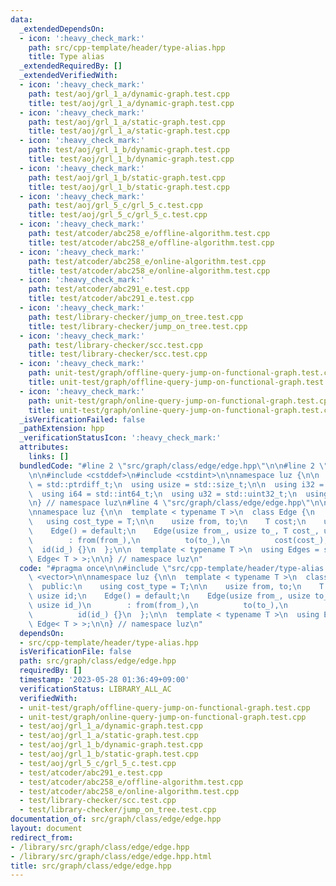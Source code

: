```yaml
---
data:
  _extendedDependsOn:
  - icon: ':heavy_check_mark:'
    path: src/cpp-template/header/type-alias.hpp
    title: Type alias
  _extendedRequiredBy: []
  _extendedVerifiedWith:
  - icon: ':heavy_check_mark:'
    path: test/aoj/grl_1_a/dynamic-graph.test.cpp
    title: test/aoj/grl_1_a/dynamic-graph.test.cpp
  - icon: ':heavy_check_mark:'
    path: test/aoj/grl_1_a/static-graph.test.cpp
    title: test/aoj/grl_1_a/static-graph.test.cpp
  - icon: ':heavy_check_mark:'
    path: test/aoj/grl_1_b/dynamic-graph.test.cpp
    title: test/aoj/grl_1_b/dynamic-graph.test.cpp
  - icon: ':heavy_check_mark:'
    path: test/aoj/grl_1_b/static-graph.test.cpp
    title: test/aoj/grl_1_b/static-graph.test.cpp
  - icon: ':heavy_check_mark:'
    path: test/aoj/grl_5_c/grl_5_c.test.cpp
    title: test/aoj/grl_5_c/grl_5_c.test.cpp
  - icon: ':heavy_check_mark:'
    path: test/atcoder/abc258_e/offline-algorithm.test.cpp
    title: test/atcoder/abc258_e/offline-algorithm.test.cpp
  - icon: ':heavy_check_mark:'
    path: test/atcoder/abc258_e/online-algorithm.test.cpp
    title: test/atcoder/abc258_e/online-algorithm.test.cpp
  - icon: ':heavy_check_mark:'
    path: test/atcoder/abc291_e.test.cpp
    title: test/atcoder/abc291_e.test.cpp
  - icon: ':heavy_check_mark:'
    path: test/library-checker/jump_on_tree.test.cpp
    title: test/library-checker/jump_on_tree.test.cpp
  - icon: ':heavy_check_mark:'
    path: test/library-checker/scc.test.cpp
    title: test/library-checker/scc.test.cpp
  - icon: ':heavy_check_mark:'
    path: unit-test/graph/offline-query-jump-on-functional-graph.test.cpp
    title: unit-test/graph/offline-query-jump-on-functional-graph.test.cpp
  - icon: ':heavy_check_mark:'
    path: unit-test/graph/online-query-jump-on-functional-graph.test.cpp
    title: unit-test/graph/online-query-jump-on-functional-graph.test.cpp
  _isVerificationFailed: false
  _pathExtension: hpp
  _verificationStatusIcon: ':heavy_check_mark:'
  attributes:
    links: []
  bundledCode: "#line 2 \"src/graph/class/edge/edge.hpp\"\n\n#line 2 \"src/cpp-template/header/type-alias.hpp\"\
    \n\n#include <cstddef>\n#include <cstdint>\n\nnamespace luz {\n\n  using isize\
    \ = std::ptrdiff_t;\n  using usize = std::size_t;\n\n  using i32 = std::int32_t;\n\
    \  using i64 = std::int64_t;\n  using u32 = std::uint32_t;\n  using u64 = std::uint64_t;\n\
    \n} // namespace luz\n#line 4 \"src/graph/class/edge/edge.hpp\"\n\n#include <vector>\n\
    \nnamespace luz {\n\n  template < typename T >\n  class Edge {\n   public:\n \
    \   using cost_type = T;\n\n    usize from, to;\n    T cost;\n    usize id;\n\
    \    Edge() = default;\n    Edge(usize from_, usize to_, T cost_, usize id_)\n\
    \        : from(from_),\n          to(to_),\n          cost(cost_),\n        \
    \  id(id_) {}\n  };\n\n  template < typename T >\n  using Edges = std::vector<\
    \ Edge< T > >;\n\n} // namespace luz\n"
  code: "#pragma once\n\n#include \"src/cpp-template/header/type-alias.hpp\"\n\n#include\
    \ <vector>\n\nnamespace luz {\n\n  template < typename T >\n  class Edge {\n \
    \  public:\n    using cost_type = T;\n\n    usize from, to;\n    T cost;\n   \
    \ usize id;\n    Edge() = default;\n    Edge(usize from_, usize to_, T cost_,\
    \ usize id_)\n        : from(from_),\n          to(to_),\n          cost(cost_),\n\
    \          id(id_) {}\n  };\n\n  template < typename T >\n  using Edges = std::vector<\
    \ Edge< T > >;\n\n} // namespace luz\n"
  dependsOn:
  - src/cpp-template/header/type-alias.hpp
  isVerificationFile: false
  path: src/graph/class/edge/edge.hpp
  requiredBy: []
  timestamp: '2023-05-28 01:36:49+09:00'
  verificationStatus: LIBRARY_ALL_AC
  verifiedWith:
  - unit-test/graph/offline-query-jump-on-functional-graph.test.cpp
  - unit-test/graph/online-query-jump-on-functional-graph.test.cpp
  - test/aoj/grl_1_a/dynamic-graph.test.cpp
  - test/aoj/grl_1_a/static-graph.test.cpp
  - test/aoj/grl_1_b/dynamic-graph.test.cpp
  - test/aoj/grl_1_b/static-graph.test.cpp
  - test/aoj/grl_5_c/grl_5_c.test.cpp
  - test/atcoder/abc291_e.test.cpp
  - test/atcoder/abc258_e/offline-algorithm.test.cpp
  - test/atcoder/abc258_e/online-algorithm.test.cpp
  - test/library-checker/scc.test.cpp
  - test/library-checker/jump_on_tree.test.cpp
documentation_of: src/graph/class/edge/edge.hpp
layout: document
redirect_from:
- /library/src/graph/class/edge/edge.hpp
- /library/src/graph/class/edge/edge.hpp.html
title: src/graph/class/edge/edge.hpp
---
```


